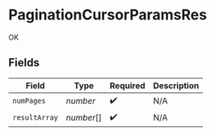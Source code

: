 # PaginationCursorParamsRes

OK


## Fields

| Field              | Type               | Required           | Description        |
| ------------------ | ------------------ | ------------------ | ------------------ |
| `numPages`         | *number*           | :heavy_check_mark: | N/A                |
| `resultArray`      | *number*[]         | :heavy_check_mark: | N/A                |